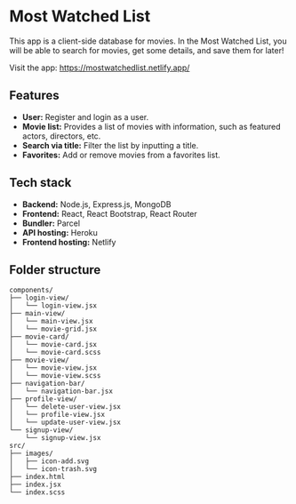 # Most Watched List
This app is a client-side database for movies. In the Most Watched List, you will be able to search for movies, get some details, and save them for later!

Visit the app: https://mostwatchedlist.netlify.app/

## Features
* **User:** Register and login as a user.
* **Movie list:** Provides a list of movies with information, such as featured actors, directors, etc.
* **Search via title:** Filter the list by inputting a title.
* **Favorites:** Add or remove movies from a favorites list.

## Tech stack
* **Backend:** Node.js, Express.js, MongoDB
* **Frontend:** React, React Bootstrap, React Router
* **Bundler:** Parcel
* **API hosting:** Heroku
* **Frontend hosting:** Netlify

## Folder structure
```plaintext
components/
├── login-view/
│   └── login-view.jsx
├── main-view/
│   └── main-view.jsx
│   └── movie-grid.jsx
├── movie-card/
│   └── movie-card.jsx
│   └── movie-card.scss
├── movie-view/
│   └── movie-view.jsx
│   └── movie-view.scss
├── navigation-bar/
│   └── navigation-bar.jsx
├── profile-view/
│   └── delete-user-view.jsx
│   └── profile-view.jsx
│   └── update-user-view.jsx
└── signup-view/
    └── signup-view.jsx
src/
├── images/
│   ├── icon-add.svg
│   └── icon-trash.svg
├── index.html
├── index.jsx
└── index.scss
```
